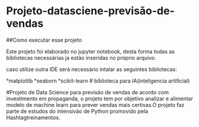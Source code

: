 # Projeto-datasciene-previsão-de-vendas



##Como executar esse projeto

Este projeto foi elaborado no jupyter notebook, desta forma todas as bibliotecas necessárias ja estão inseridas no próprio arquivo.

caso utilize outra IDE será necessário intalar as seguintes bibliotecas:

°matplotlib
°seaborn
°scikit-learn # biblioteca para IA(inteligencia artificial)


#Projeto de Data Science para previsão de vendas de acordo com investimento em propaganda, o projeto tem por objetivo analizar e alimentar modelo de machine  learn para prever vendas mais certivas.O projeto faz parte de estudos do intensivão de Python promovido pela Hashtagtreinamentos.
